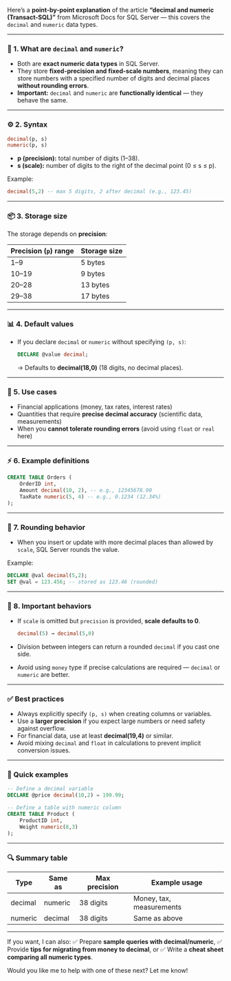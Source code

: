 Here’s a **point-by-point explanation** of the article **“decimal and numeric (Transact-SQL)”** from Microsoft Docs for SQL Server — this covers the `decimal` and `numeric` data types.

---

### 🌿 1. **What are `decimal` and `numeric`?**

* Both are **exact numeric data types** in SQL Server.
* They store **fixed-precision and fixed-scale numbers**, meaning they can store numbers with a specified number of digits and decimal places **without rounding errors**.
* **Important:** `decimal` and `numeric` are **functionally identical** — they behave the same.

---

### ⚙️ 2. **Syntax**

```sql
decimal(p, s)
numeric(p, s)
```

* **p (precision):** total number of digits (1–38).
* **s (scale):** number of digits to the right of the decimal point (0 ≤ s ≤ p).

Example:

```sql
decimal(5,2) -- max 5 digits, 2 after decimal (e.g., 123.45)
```

---

### 📦 3. **Storage size**

The storage depends on **precision**:

| Precision (`p`) range | Storage size |
| --------------------- | ------------ |
| 1–9                   | 5 bytes      |
| 10–19                 | 9 bytes      |
| 20–28                 | 13 bytes     |
| 29–38                 | 17 bytes     |

---

### 📊 4. **Default values**

* If you declare `decimal` or `numeric` without specifying `(p, s)`:

  ```sql
  DECLARE @value decimal;
  ```

  → Defaults to **decimal(18,0)** (18 digits, no decimal places).

---

### 🌲 5. **Use cases**

* Financial applications (money, tax rates, interest rates)
* Quantities that require **precise decimal accuracy** (scientific data, measurements)
* When you **cannot tolerate rounding errors** (avoid using `float` or `real` here)

---

### ⚡ 6. **Example definitions**

```sql
CREATE TABLE Orders (
    OrderID int,
    Amount decimal(10, 2), -- e.g., 12345678.90
    TaxRate numeric(5, 4) -- e.g., 0.1234 (12.34%)
);
```

---

### 🚦 7. **Rounding behavior**

* When you insert or update with more decimal places than allowed by `scale`, SQL Server rounds the value.

Example:

```sql
DECLARE @val decimal(5,2);
SET @val = 123.456; -- stored as 123.46 (rounded)
```

---

### 📌 8. **Important behaviors**

* If `scale` is omitted but `precision` is provided, **scale defaults to 0**.

  ```sql
  decimal(5) → decimal(5,0)
  ```
* Division between integers can return a rounded `decimal` if you cast one side.
* Avoid using `money` type if precise calculations are required — `decimal` or `numeric` are better.

---

### ✅ Best practices

* Always explicitly specify `(p, s)` when creating columns or variables.
* Use a **larger precision** if you expect large numbers or need safety against overflow.
* For financial data, use at least **decimal(19,4)** or similar.
* Avoid mixing `decimal` and `float` in calculations to prevent implicit conversion issues.

---

### 🔧 Quick examples

```sql
-- Define a decimal variable
DECLARE @price decimal(10,2) = 199.99;

-- Define a table with numeric column
CREATE TABLE Product (
    ProductID int,
    Weight numeric(8,3)
);
```

---

### 🔍 Summary table

| Type    | Same as | Max precision | Example usage            |
| ------- | ------- | ------------- | ------------------------ |
| decimal | numeric | 38 digits     | Money, tax, measurements |
| numeric | decimal | 38 digits     | Same as above            |

---

If you want, I can also:
✅ Prepare **sample queries with decimal/numeric**,
✅ Provide **tips for migrating from money to decimal**, or
✅ Write a **cheat sheet comparing all numeric types**.

Would you like me to help with one of these next? Let me know!
